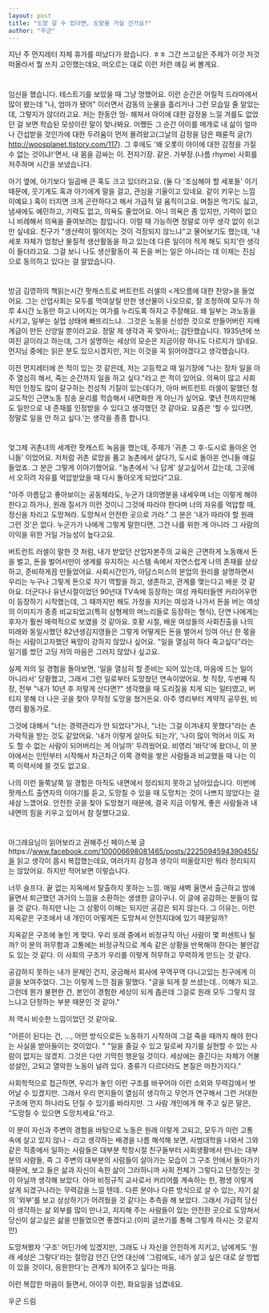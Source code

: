 ```yaml
---
layout: post
title: "도망 갈 수 있다면, 도망을 가실 건가요?"
author: "우군"
---
```




지난 주 먼지레터 자체 휴가를 떠났다가 왔습니다. ㅎㅎ
그간 쓰고싶은 주제가 이것 저것 떠올라서 뭘 쓰지 고민했는데요, 떠오르는 대로 이런 저런 얘길 써 볼게요. 

#
임신을 했습니다.
테스트기를 보았을 때 그냥 멍했어요. 이런 순간은 어릴적 드라마에서 많이 봤는데 "나, 엄마가 됐어" 이러면서 감동의 눈물을 흘리거나 그런 모습일 줄 알았는데, 그렇지가 않더라고요. 저는 한동안 멍- 해져서 아이에 대한 감정을 느낄 겨를도 없었던 걸 보면 학습된 모성이란 말이 맞나봐요. 어쨌든 그 순간 아이를 매개로 내 삶이 얼마나 간섭받을 것인가에 대한 두려움이 먼저 몰려왔고(그날의 감정을 담은 패륜적 글(?) http://woosplanet.tistory.com/117). 그 후에도 '왜 오롯이 아이에 대한 감정을 가질 수 없는 것이냐!'면서, 내 몸을 감싸는 이. 전자기장. 같은. 가부장.(나름 rhyme) 사회를 저주하며 시간을 보냈습니다.

아기 옆에, 아기보다 일곱배 큰 혹도 크고 있더러고요. (둘 다 '조심해야 할 세포들' 이기 때문에, 웃기게도 혹과 아기에게 말을 걸고, 관심을 기울이고 있네요. 같이 키우는 느낌이예요.) 혹이 터지면 크게 곤란하다고 해서 가급적 덜 움직이고요. 며칠은 먹기도 싫고, 냄새에도 예민하고, 기력도 없고, 의욕도 줄었어요. 아니 의욕은 좀 있지만, 기력이 없으니 비례해서 의욕을 줄여보려는 참입니다. 이럴 때 가능하면 정말로 아무 생각 없이 쉬고만 싶네요.
친구가 "생산력이 떨어지는 것이 걱정되지 않느냐"고 물어보기도 했는데, '내 세포 자체가 엄청난 물질적 생산활동을 하고 있는데 다른 일이야 적게 해도 되지'란 생각이 들더라고요. 그걸 보니 나도 생산활동이 꼭 돈을 버는 일은 아니라는 데 이제는 진심으로 동의하고 있다는 걸 알았습니다.

# 
방금 김영하의 책읽는시간 팟캐스트로 버트런트 러셀의 <게으름에 대한 찬양>을 들었어요. 그는 산업사회는 모두를 먹여살릴 만한 생산물이 나오므로, 잘 조정하여 모두가 하루 4시간 노동만 하고 나머지는 여가를 누리도록 하자고 주장해요. 왜 일부는 과노동을 시키고, 일부는 실업 상태에 빠뜨리느냐.. 그것은 노동을 신성한 것으로 만들어버린 지배계급이 만든 신앙일 뿐이라고요. 정말 제 생각과 꼭 맞아서;; 감탄했습니다. 1935년에 쓰여진 글이라고 하는데, 그가 설명하는 세상의 모순은 지금이랑 하나도 다르지가 않네요. 먼지님 중에는 읽은 분도 있으시겠지만, 저는 이것을 꼭 읽어야겠다고 생각했습니다. 

이전 먼지레터에 쓴 적이 있는 것 같은데, 저는 고등학교 때 일기장에 "나는 장차 일을 아주 열심히 해서, 죽는 순간까지 일을 하고 싶다."라고 쓴 적이 있어요. 의욕이 많고 사회적인 인정도 많이 갈구하는 천성적 기질이 있는데다가, 아마 버트런트 러셀이 말했던 청교도적인 근면노동 칭송 윤리를 학습해서 내면화한 게 아닌가 싶어요. 몇년 전까지만해도 일만으로 내 존재를 인정받을 수 있다고 생각했던 것 같아요. 
요즘은 '할 수 있다면, 정말로 일을 안 하고 싶다.'는 생각을 종종 합니다. 

# 
엊그제 귀촌녀의 세계란 팟캐스트 녹음을 했는데, 주제가 '귀촌 그 후-도시로 돌아온 언니들' 이었어요. 저처럼 귀촌 로망을 품고 농촌에서 살다가, 도시로 돌아온 언니들 얘길 들었죠. 그 분은 그렇게 이야기했어요. "농촌에서 '나 답게' 살고싶어서 갔는데, 그곳에서 오히려 자유를 억압받았을 때 다시 돌아오게 되었다"고요. 

"아주 아름답고 좋아보이는 공동체라도, 누군가 대의명분을 내세우며 너는 이렇게 해야 한다고 하거나, 원래 질서가 이런 것이니 그것에 따라야 한다며 너의 자유를 억압할 때, 정신을 차리고 도망쳐라. 도망쳐서 안전한 곳으로 가라." 그 분은 
'내가 따라야 할 원래 그런 것'은 없다. 누군가가 나에게 그렇게 말한다면, 그건 나를 위한 게 아니라 그 사람의 이익을 위한 거일 가능성이 높다고요.

버트런트 러셀이 말한 것 처럼, 내가 받았던 산업자본주의 교육은 근면하게 노동해서 돈을 벌고, 돈을 벌어서만이 생계를 유지하는 시스템 속에서 자연스럽게 나의 존재를 상상하고, 준비하게끔 만들었어요. 사회시간인가, 아담스미스의 분업의 원리를 설명하면서 우리는 누구나 그렇게 돈으로 자기 역할을 하고, 생존하고, 관계를 맺는다고 배운 것 같아요. 
더군다나 유년시절이었던 90년대 TV속에 등장하는 여성 캐릭터들엔 커리어우먼이 등장하기 시작했는데, 그 때까지만 해도 가정을 지키는 여성과 나가서 돈을 버는 여성의 이미지가 종종 비교되었고(특히 삼형제의 며느리들로 등장하는 형식), 단연 나에게는 후자가 훨씬 매력적으로 보였을 것 같아요. 호황 시절, 배운 여성들의 사회진출을 나의 미래와 동일시했던 82년생김지영들은 그렇게 어떻게든 돈을 벌어서 잉여 아닌 한 몫을 하는 사람이고자했던 욕망이 강하지 않았나 싶어요.
"일을 열심히 하다 죽고싶다"라는 일기를 썼던 고딩 저의 마음은 그러지 않았나 싶고요. 

실제 저의 일 경험을 돌아보면, '일을 열심히 할 준비는 되어 있는데, 마음에 드는 일이 아니라서' 당황했고, 그래서 그런 일로부터 도망쳤던 연속이었어요. 
첫 직장, 두번째 직장, 전부 "내가 10년 후 저렇게 산다면?" 생각했을 때 도리질을 치게 되는 일터였고, 버티지 못해 더 나은 곳을 찾아 무작정 도망을 쳤거든요. 아주 영리부터 계약직 공무원, 비영리 활동가로. 

그것에 대해서 "너는 경력관리가 안 되었다"거나, "너는 그걸 이겨내지 못했다"라는 손가락직을 받는 것도 같았어요. '내가 이렇게 살아도 되는가', '나이 많이 먹어서 이도 저도 할 수 없는 사람이 되어버리는 게 아닐까' 두려웠어요. 비영리 '바닥'에 왔더니, 이 분야에서는 인턴부터 시작해서 차근차근 이쪽 경력을 쌓은 사람들과 비교했을 때 나는 이쪽 이력서에 쓸 것도 없고요. 

나의 이런 들쭉날쭉 일 경험은 아직도 내면에서 정리되지 못하고 남아있습니다. 이번에 팟캐스트 출연자의 이야기를 듣고, 도망칠 수 있을 때 도망치는 것이 나쁘지 않았다는 걸 새삼 느꼈어요. 안전한 곳을 찾아 도망쳤기 때문에, 결국 지금 이렇게, 좋은 사람들과 내 내면의 힘을 키우고 있어서 참 잘했다고요.  

#
아그래요님이 읽어보라고 권해주신 페이스북 글https://www.facebook.com/100006698081465/posts/2225094594390455/을 읽고 생각이 몹시 복잡했는데요, 여러가지 감정과 생각이 떠올랐지만 뭐라 정리되지는 않았어요. 하지만 적어보면 이렇습니다.

너무 슬프다. 끝 없는 지옥에서 탈출하지 못하는 느낌.  매일 새벽 울면서 출근하고 밤에 울면서 퇴근했던 과거의 느낌을 소환하는 생생한 글이구나. 이 글에 공감하는 분들이 많을 것 같다. 하지만 나는 그 상황이 이해는 되지만 공감은 되지 않는다. 그 이유는, 이런 지옥같은 구조에서 내 개인이 어떻게든 도망쳐서 안전지대에 있기 때문일까? 

지옥같은 구조에 놓인 게 맞다. 우리 또래 중에서 비정규직 아닌 사람이 몇 퍼센트나 될까? 이 분의 허무함과 고통에는 비정규직으로 계속 같은 상황을 반복해야 한다는 불안감도 있는 것 같다. 이 사회의 구조가 우리를 이렇게 허무하고 무력하게 만드는 것 같다. 

공감하지 못하는 내가 문제인 건지, 궁금해서 회사에 꾸역꾸역 다니고있는 친구에게 이 글을 보여주었다. 그는 이렇게 느낀 점을 말했다. "글을 되게 잘 쓰셨는데.. 이해가 되고. 그런데 뭔가 불편한 건, 본인이 경험한 세상이 되게 좁은데 그걸로 원래 모두 그렇지 않느냐고 단정하는 부분 때문인 것 같아."

저 역시 비슷한 느낌이었던 것 같아요.

"어른이 된다는 건, ..., 어떤 방식으로든 노동하기 시작하여 그걸 죽을 때까지 해야 한다는 사실을 받아들이는 것이었다. "
"일을 즐길 수 있고 일로써 자기를 실현할 수 있는 사람이 없지는 않겠지. 그것은 다만 기막힌 행운일 것이다. 세상에는 즐긴다는 자체가 어불성설인, 고되고 열악한 노동이 널려 있다. 종류가 다르더라도 본질은 마찬가지다." 

사회학적으로 접근하면, 우리가 놓인 이런 구조를 바꾸어야 이런 소외와 무력감에서 벗어날 수 있겠지만. 그래서 우리 먼지들이 열심히 생각하고 무언가 연구해서 그런 거대한 구조에 먼지 하나라도 던질 수 있기를 바라지만. 
그 사람 개인에게 해 주고 싶은 말은, 
"도망칠 수 있으면 도망치세요."라고. 

이 분이 자신과 주변의 경험을 바탕으로 노동은 원래 이렇게 고되고, 모두가 이런 고통 속에 살고 있지 않나 - 라고 생각하는 배경을 나름 해석해 보면, 사범대학을 나와서 그와 같은 직종에서 일하는 사람들은 대부분 학창시절 친구들부터 사회생활에서 만나는 대부분의 사람들, 즉 그 주변의 대부분의 사람들이 살아가는 모습이 그 구조 안에서 돌아가기 때문에, 보고 들은 삶과 자신이 속한 삶이 그러하니까 사회 전체가 그렇다고 단정짓는 것이 아닐까 생각해 보았다. 아마 비정규직 교사로서 커리어를 계속하는 한, 평생 이렇게 살게 되겠구나라는 무력감을 느낄 텐데.. 다른 분야나 다른 방식으로 살 수 있는, 자기 삶의 '외부'를 보고 상상하기가 어려웠을 것 같다는 추측을 해 보았다. 
그래서 가급적 당신이 생각하는 삶 외부를 많이 만나고, 지지해 주는 사람들이 있는 안전한 곳으로 도망쳐서 당신이 살고싶은 삶을 만들었으면 좋겠다고.(이미 글쓰기를 통해 그렇게 하시는 것 같지만)

도망쳐봤자 '구조' 어딘가에 있겠지만, 그래도 나 자신을 안전하게 지키고, 남에게도 '원래 세상은 그렇다'라는 절망감 안긴 단언 대신에 '그럼에도, 네가 살고 싶은 대로 살 방법이 있을 것이다, 응원한다'는 관계가 되어주고 싶다는 마음. 

이런 복잡한 마음이 들면서, 
아이쿠 이런, 화요일을 넘겼네요. 

우군 드림